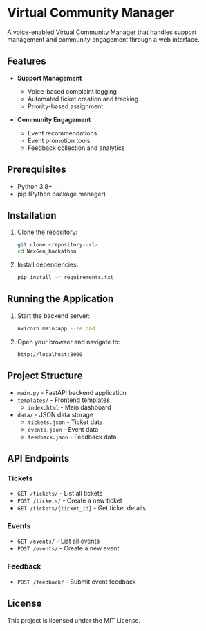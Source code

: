 # Virtual Community Manager

A voice-enabled Virtual Community Manager that handles support management and community engagement through a web interface.

## Features

- **Support Management**
  - Voice-based complaint logging
  - Automated ticket creation and tracking
  - Priority-based assignment

- **Community Engagement**
  - Event recommendations
  - Event promotion tools
  - Feedback collection and analytics

## Prerequisites

- Python 3.8+
- pip (Python package manager)

## Installation

1. Clone the repository:
   ```bash
   git clone <repository-url>
   cd NexGen_hackathon
   ```

2. Install dependencies:
   ```bash
   pip install -r requirements.txt
   ```

## Running the Application

1. Start the backend server:
   ```bash
   uvicorn main:app --reload
   ```

2. Open your browser and navigate to:
   ```
   http://localhost:8000
   ```

## Project Structure

- `main.py` - FastAPI backend application
- `templates/` - Frontend templates
  - `index.html` - Main dashboard
- `data/` - JSON data storage
  - `tickets.json` - Ticket data
  - `events.json` - Event data
  - `feedback.json` - Feedback data

## API Endpoints

### Tickets
- `GET /tickets/` - List all tickets
- `POST /tickets/` - Create a new ticket
- `GET /tickets/{ticket_id}` - Get ticket details

### Events
- `GET /events/` - List all events
- `POST /events/` - Create a new event

### Feedback
- `POST /feedback/` - Submit event feedback

## License

This project is licensed under the MIT License.
